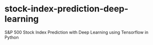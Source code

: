 # stock-index-prediction-deep-learning
S&amp;P 500 Stock Index Prediction with Deep Learning using Tensorflow in Python
